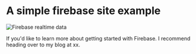# A simple firebase site example

![Firebase realtime data](http://a43d55f6a02c4be185ce-9cfa4cf7c673a59966ad8296f4c88804.r44.cf3.rackcdn.com/Firebase/firebase-logo.png)

If you'd like to learn more about getting started with Firebase. I recommend heading over to my blog at xx.
